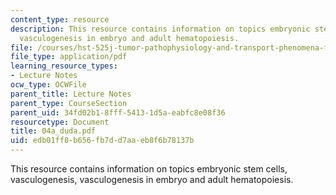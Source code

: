 ```yaml
---
content_type: resource
description: This resource contains information on topics embryonic stem cells, vasculogenesis,
  vasculogenesis in embryo and adult hematopoiesis.
file: /courses/hst-525j-tumor-pathophysiology-and-transport-phenomena-fall-2005/edb01ff8b656fb7dd7aaeb8f6b78137b_04a_duda.pdf
file_type: application/pdf
learning_resource_types:
- Lecture Notes
ocw_type: OCWFile
parent_title: Lecture Notes
parent_type: CourseSection
parent_uid: 34fd02b1-8fff-5413-1d5a-eabfc8e08f36
resourcetype: Document
title: 04a_duda.pdf
uid: edb01ff8-b656-fb7d-d7aa-eb8f6b78137b
---
```

This resource contains information on topics embryonic stem cells, vasculogenesis, vasculogenesis in embryo and adult hematopoiesis.